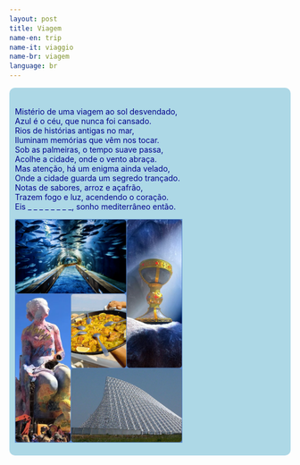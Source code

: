 ```yaml
---
layout: post
title: Viagem
name-en: trip
name-it: viaggio
name-br: viagem
language: br
---
```


  <section style="background-color: lightblue; color: darkblue; padding: 20px 10px; border-radius: 10px;">
  <!--
  <section>
  -->
    <p>
      Mistério de uma viagem ao sol desvendado,<br>
      Azul é o céu, que nunca foi cansado.<br>
      Rios de histórias antigas no mar,<br>
      Iluminam memórias que vêm nos tocar.<br>
      Sob as palmeiras, o tempo suave passa,<br>
      Acolhe a cidade, onde o vento abraça.<br>
      Mas atenção, há um enigma ainda velado,<br>
      Onde a cidade guarda um segredo trançado.<br>
      Notas de sabores, arroz e açafrão,<br>
      Trazem fogo e luz, acendendo o coração.<br>
      Eis _ _ _ _ _ _ _ _,  sonho mediterrâneo então.<br>
    </p>
    <img src="/assets/img/coll2.jpg" alt="Coll2" width="300px"/>
    <!--
    -->
  </section>
